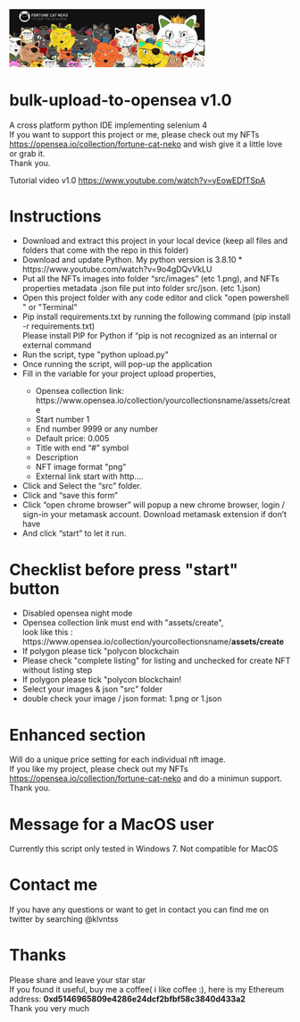<img src="src/images/fortune-cat-neko.png" width="350">

# bulk-upload-to-opensea v1.0
A cross platform python IDE implementing selenium 4<BR>
If you want to support this project or me, please check out my NFTs <BR>
https://opensea.io/collection/fortune-cat-neko and wish give it a little love or grab it.<BR>
Thank you.

  Tutorial video v1.0
  https://www.youtube.com/watch?v=yEowEDfTSpA

  
  
# Instructions
<ul>
  <li>Download and extract this project in your local device (keep all files and folders that come with the repo in this folder)</li>
  <li>Download and update Python. My python version is 3.8.10 * https://www.youtube.com/watch?v=9o4gDQvVkLU</li>
   <li>Put all the NFTs images into folder “src/images” (etc 1.png), and NFTs properties metadata .json file put into folder src/json. (etc 1.json)</li>
   <li>Open this project folder with any code editor and click "open powershell " or "Terminal"</li>
   <li>Pip install requirements.txt by running the following command (pip install -r requirements.txt) <BR>
       Please install PIP for Python if “pip is not recognized as an internal or external command</li>
   <li>Run the script, type "python upload.py"</li>
   <li>Once running the script, will pop-up the application </li>
   <li>Fill in the variable for your project upload properties, </li>
     <ul>
       <li>Opensea collection link: https://www.opensea.io/collection/yourcollectionsname/assets/create</li>
        <li>Start number 1</li>
        <li>End number 9999 or any number</li>
        <li>Default price: 0.005</li>
        <li>Title with end “#” symbol</li>
        <li>Description</li>
        <li>NFT image format "png"</li>
        <li>External link start with http….</li>
     </ul>
   <li>Click and Select the “src” folder.</li>
   <li>Click and “save this form”</li>
     <li>Click “open chrome browser” will popup a new chrome browser, login / sign-in your metamask account. Download metamask extension if don’t have</li>
     <li>And click “start” to let it run.</li>
  </ul>

 
# Checklist before press "start" button
 <p><ul>
   <li>Disabled opensea night mode</li>
   <li>Opensea collection link must end with "assets/create", <BR>
     look like this : https://www.opensea.io/collection/yourcollectionsname/<B>assets/create</b></li>
  <li>If polygon please tick "polycon blockchain</li>
  <li>Please check "complete listing" for listing and unchecked for create NFT without listing step</li>
  <li>If polygon please tick "polycon blockchain!</li>
  <li>Select your images & json "src" folder</li>
   <li>double check your image / json format: 1.png or 1.json</li>
   </ul>
  </p>

     
# Enhanced section
Will do a unique price setting for each individual nft image. <BR>
If you like my project, please check out my NFTs https://opensea.io/collection/fortune-cat-neko and do a minimun support.
Thank you.
     
# Message for a MacOS user
Currently this script only tested in Windows 7. Not compatible for MacOS

# Contact me
If you have any questions or want to get in contact you can find me on twitter by searching @klvntss

# Thanks
Please share and leave your star star<BR>
If you found it useful, buy me a coffee( i like coffee :), here is my Ethereum address: <B>0xd5146965809e4286e24dcf2bfbf58c3840d433a2</b><BR>
Thank you very much </p>
